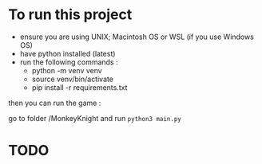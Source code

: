 # To run this project

- ensure you are using UNIX; Macintosh OS or WSL (if you use Windows OS)
- have python installed (latest)
- run the following commands :
    - python -m venv venv
    - source venv/bin/activate
    - pip install -r requirements.txt

then you can run the game : 

go to folder /MonkeyKnight and run `python3 main.py`


# TODO
